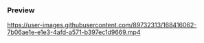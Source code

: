 ### Preview

https://user-images.githubusercontent.com/89732313/168416062-7b06ae1e-e1e3-4afd-a571-b397ec1d9669.mp4
